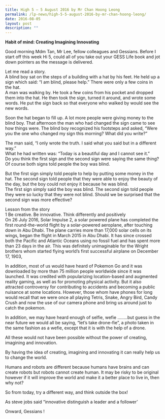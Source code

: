 ```yaml
---
title: High 5 – 5 August 2016 by Mr Chan Hoong Leong
permalink: /lp-news/high-5-5-august-2016-by-mr-chan-hoong-leong/
date: 2016-08-05
layout: post
description: ""
---
```

**Habit of mind: Creating Imagining Innovating**

Good morning Mdm Tan, Mr Lee, fellow colleagues and Gessians. Before I start off this week Hi 5, could all of you take out your GESS Life book and jot down pointers as the message is delivered.

Let me read a story.  
A blind boy sat on the steps of a building with a hat by his feet. He held up a sign which said: “I am blind, please help.” There were only a few coins in the hat.  
A man was walking by. He took a few coins from his pocket and dropped them into the hat. He then took the sign, turned it around, and wrote some words. He put the sign back so that everyone who walked by would see the new words.

Soon the hat began to fill up. A lot more people were giving money to the blind boy. That afternoon the man who had changed the sign came to see how things were. The blind boy recognized his footsteps and asked, “Were you the one who changed my sign this morning? What did you write?”

The man said, “I only wrote the truth. I said what you said but in a different way.”  
What he had written was: “Today is a beautiful day and I cannot see it.”  
Do you think the first sign and the second sign were saying the same thing?  
Of course both signs told people the boy was blind.

But the first sign simply told people to help by putting some money in the hat. The second sign told people that they were able to enjoy the beauty of the day, but the boy could not enjoy it because he was blind.  
The first sign simply said the boy was blind. The second sign told people they were so lucky that they were not blind. Should we be surprised that the second sign was more effective?

Lesson from the story  
1 Be creative. Be innovative. Think differently and positively  
On 26 July 2016, Solar Impulse 2, a solar powered plane has completed the first round-the-world flight by a solar-powered aeroplane, after touching down in Abu Dhabi. The plane carries more than 17,000 solar cells on its wings, began the flight in March 2015 in Abu Dhabi. It has since crossed both the Pacific and Atlantic Oceans using no fossil fuel and has spent more than 23 days in the air. This was definitely unimaginable for the Wright brothers whom started flying world’s first successful airplane on December 17, 1903,

In addition, most of us would have heard of Pokemon Go and it was downloaded by more than 75 million people worldwide since it was launched. It was credited with popularizing location-based and augmented reality gaming, as well as for promoting physical activity. But it also attracted controversy for contributing to accidents and becoming a public nuisance at some locations. However, those whom have phones for long would recall that we were once all playing Tetris, Snake, Angry Bird, Candy Crush and now the use of our camera phone and bring us around just to catch the pokemon.

In addition, we may have heard enough of selfie, wefie ……..but guess in the near future we would all be saying, “let’s take drone-fie”, a photo taken in the same fashion as a wefie, except that it is with the help of a drone.

All these would not have been possible without the power of creating, imagining and innovation.

By having the idea of creating, imagining and innovating it can really help us to change the world.

Humans and robots are different because humans have brains and can create robots but robots cannot create human. It may be risky to be original however if it will improve the world and make it a better place to live in, then why not?

So from today, try a different way, and think outside the box!

As steve jobs said “innovative distinguish a leader and a follower’

Onward, Gessians !